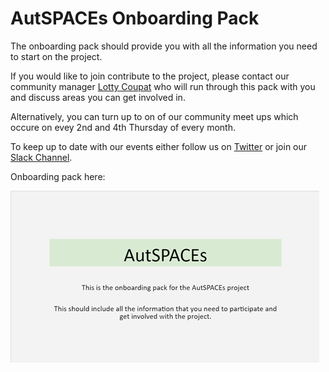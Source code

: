 # AutSPACEs Onboarding Pack

The onboarding pack should provide you with all the information you need to start on the project. 

If you would like to join contribute to the project, please contact our community manager [Lotty Coupat](mailto:ccoupat@turing.ac.uk) who will run through this pack with you and discuss areas you can get involved in. 

Alternatively, you can turn up to on of our community meet ups which occure on evey 2nd and 4th Thursday of every month. 

To keep up to date with our events either follow us on [Twitter](https://twitter.com/AutSpaces) or join our [Slack Channel](https://openhumans.slack.com/archives/CNMECPNCD).

Onboarding pack here:

[![](images/onboarding-pack.png)](https://docs.google.com/presentation/d/1FxFTio4Wg70_EzeMy5JTonsJU2OWlpuWRXDCVMRlZHc/edit?usp=sharing)









